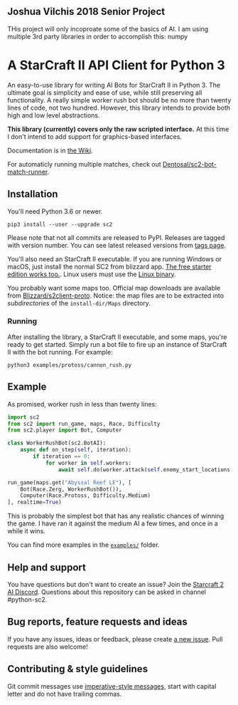 ## Joshua Vilchis 2018 Senior Project
THis project will only incoproate some of the basics of AI. I am using multiple 3rd party libraries in order to accomplish this:
numpy











# A StarCraft II API Client for Python 3

An easy-to-use library for writing AI Bots for StarCraft II in Python 3. The ultimate goal is simplicity and ease of use, while still preserving all functionality. A really simple worker rush bot should be no more than twenty lines of code, not two hundred. However, this library intends to provide both high and low level abstractions.

**This library (currently) covers only the raw scripted interface.** At this time I don't intend to add support for graphics-based interfaces.

Documentation is in [the Wiki](https://github.com/Dentosal/python-sc2/wiki).

For automaticly running multiple matches, check out [Dentosal/sc2-bot-match-runner](https://github.com/Dentosal/sc2-bot-match-runner).

## Installation

You'll need Python 3.6 or newer.

```
pip3 install --user --upgrade sc2
```

Please note that not all commits are released to PyPI. Releases are tagged with version number. You can see latest released versions from [tags page](https://github.com/Dentosal/python-sc2/tags).

You'll also need an StarCraft II executable. If you are running Windows or macOS, just install the normal SC2 from blizzard app. [The free starter edition works too.](https://us.battle.net/account/sc2/starter-edition/). Linux users must use the [Linux binary](https://github.com/Blizzard/s2client-proto#downloads).

You probably want some maps too. Official map downloads are available from [Blizzard/s2client-proto](https://github.com/Blizzard/s2client-proto#downloads). Notice: the map files are to be extracted into *subdirectories* of the `install-dir/Maps` directory.

### Running

After installing the library, a StarCraft II executable, and some maps, you're ready to get started. Simply run a bot file to fire up an instance of StarCraft II with the bot running. For example:

```
python3 examples/protoss/cannon_rush.py
```

## Example

As promised, worker rush in less than twenty lines:

```python
import sc2
from sc2 import run_game, maps, Race, Difficulty
from sc2.player import Bot, Computer

class WorkerRushBot(sc2.BotAI):
    async def on_step(self, iteration):
        if iteration == 0:
            for worker in self.workers:
                await self.do(worker.attack(self.enemy_start_locations[0]))

run_game(maps.get("Abyssal Reef LE"), [
    Bot(Race.Zerg, WorkerRushBot()),
    Computer(Race.Protoss, Difficulty.Medium)
], realtime=True)
```

This is probably the simplest bot that has any realistic chances of winning the game. I have ran it against the medium AI a few times, and once in a while it wins.

You can find more examples in the [`examples/`](/examples) folder.

## Help and support

You have questions but don't want to create an issue? Join the [Starcraft 2 AI Discord](https://discord.gg/qTZ65sh). Questions about this repository can be asked in channel #python-sc2.

## Bug reports, feature requests and ideas

If you have any issues, ideas or feedback, please create [a new issue](https://github.com/Dentosal/python-sc2/issues/new). Pull requests are also welcome!


## Contributing & style guidelines

Git commit messages use [imperative-style messages](https://stackoverflow.com/a/3580764/2867076), start with capital letter and do not have trailing commas.
